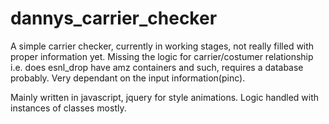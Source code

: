 # dannys_carrier_checker
A simple carrier checker, currently in working stages, not really filled with proper information yet. 
Missing the logic for carrier/costumer relationship i.e. does esnl_drop have amz containers and such, requires a database probably.
Very dependant on the input information(pinc).

Mainly written in javascript, jquery for style animations. Logic handled with instances of classes mostly.
